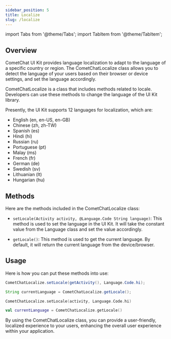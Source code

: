 ```yaml
---
sidebar_position: 5
title: Localize
slug: /localize
---
```


import Tabs from '@theme/Tabs';
import TabItem from '@theme/TabItem';

## Overview

CometChat UI Kit provides language localization to adapt to the language of a specific country or region. The CometChatLocalize class allows you to detect the language of your users based on their browser or device settings, and set the language accordingly.

CometChatLocalize is a class that includes methods related to locale. Developers can use these methods to change the language of the UI Kit library.

Presently, the UI Kit supports 12 languages for localization, which are:

- English (en, en-US, en-GB)
- Chinese (zh, zh-TW)
- Spanish (es)
- Hindi (hi)
- Russian (ru)
- Portuguese (pt)
- Malay (ms)
- French (fr)
- German (de)
- Swedish (sv)
- Lithuanian (lt)
- Hungarian (hu)

## Methods

Here are the methods included in the CometChatLocalize class:

- `setLocale(Activity activity, @Language.Code String language)`: This method is used to set the language in the UI Kit. It will take the constant value from the Language class and set the value accordingly.

- `getLocale()`: This method is used to get the current language. By default, it will return the current language from the device/browser.

## Usage

Here is how you can put these methods into use:

<Tabs>

<TabItem value="java" label="Java">

```java
CometChatLocalize.setLocale(getActivity(), Language.Code.hi);

String currentLanguage = CometChatLocalize.getLocale();
```

</TabItem>

<TabItem value="kotlin" label="Kotlin">

```kotlin
CometChatLocalize.setLocale(activity, Language.Code.hi)

val currentLanguage = CometChatLocalize.getLocale()
```

</TabItem>

</Tabs>

By using the CometChatLocalize class, you can provide a user-friendly, localized experience to your users, enhancing the overall user experience within your application.
